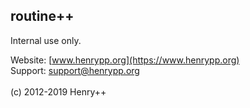 ## routine++

Internal use only.

Website: [www.henrypp.org](https://www.henrypp.org)<br />
Support: support@henrypp.org<br />
<br />
(c) 2012-2019 Henry++
